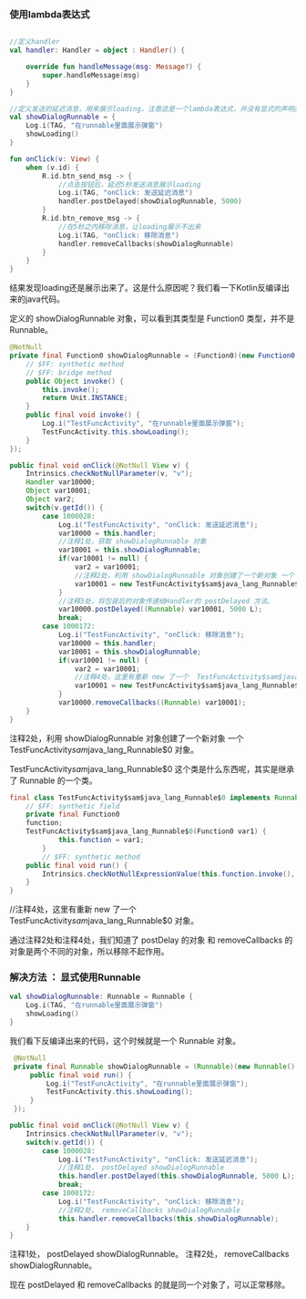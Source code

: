 ### 使用lambda表达式

```kotlin

//定义handler
val handler: Handler = object : Handler() {

    override fun handleMessage(msg: Message?) {
        super.handleMessage(msg)
    }
}

//定义发送的延迟消息，用来展示loading，注意这是一个lambda表达式，并没有显式的声明类型
val showDialogRunnable = {
    Log.i(TAG, "在runnable里面展示弹窗")
    showLoading()
}

```

```kotlin
fun onClick(v: View) {
    when (v.id) {
        R.id.btn_send_msg -> {
            //点击按钮后，延迟5秒发送消息展示loading
            Log.i(TAG, "onClick: 发送延迟消息")
            handler.postDelayed(showDialogRunnable, 5000)
        }
        R.id.btn_remove_msg -> {
            //在5秒之内移除消息，让loading展示不出来
            Log.i(TAG, "onClick: 移除消息")
            handler.removeCallbacks(showDialogRunnable)
        }
    }
}
```

结果发现loading还是展示出来了。这是什么原因呢？我们看一下Kotlin反编译出来的java代码。

定义的 showDialogRunnable 对象，可以看到其类型是 Function0 类型，并不是Runnable。

```java
@NotNull
private final Function0 showDialogRunnable = (Function0)(new Function0() {
    // $FF: synthetic method
    // $FF: bridge method
    public Object invoke() {
        this.invoke();
        return Unit.INSTANCE;
    }
    public final void invoke() {
        Log.i("TestFuncActivity", "在runnable里面展示弹窗");
        TestFuncActivity.this.showLoading();
    }
});
```

```java
public final void onClick(@NotNull View v) {
    Intrinsics.checkNotNullParameter(v, "v");
    Handler var10000;
    Object var10001;
    Object var2;
    switch(v.getId()) {
        case 1000028:
            Log.i("TestFuncActivity", "onClick: 发送延迟消息");
            var10000 = this.handler;
            //注释1处，获取 showDialogRunnable 对象
            var10001 = this.showDialogRunnable;
            if(var10001 != null) {
                var2 = var10001;
                //注释2处，利用 showDialogRunnable 对象创建了一个新对象 一个 TestFuncActivity$sam$java_lang_Runnable$0 对象。
                var10001 = new TestFuncActivity$sam$java_lang_Runnable$0((Function0) var2);
            }
            //注释3处，将包装后的对象传递给Handler的 postDelayed 方法。
            var10000.postDelayed((Runnable) var10001, 5000 L);
            break;
        case 1000172:
            Log.i("TestFuncActivity", "onClick: 移除消息");
            var10000 = this.handler;
            var10001 = this.showDialogRunnable;
            if(var10001 != null) {
                var2 = var10001;
                //注释4处，这里有重新 new 了一个  TestFuncActivity$sam$java_lang_Runnable$0 对象。
                var10001 = new TestFuncActivity$sam$java_lang_Runnable$0((Function0) var2);
            }
            var10000.removeCallbacks((Runnable) var10001);
    }
}
```

注释2处，利用 showDialogRunnable 对象创建了一个新对象 一个 TestFuncActivity$sam$java_lang_Runnable$0 对象。


TestFuncActivity$sam$java_lang_Runnable$0 这个类是什么东西呢，其实是继承了 Runnable 的一个类。

```java
final class TestFuncActivity$sam$java_lang_Runnable$0 implements Runnable {
    // $FF: synthetic field
    private final Function0
    function;
    TestFuncActivity$sam$java_lang_Runnable$0(Function0 var1) {
            this.function = var1;
        }
        // $FF: synthetic method
    public final void run() {
        Intrinsics.checkNotNullExpressionValue(this.function.invoke(), "invoke(...)");
    }
}
```

//注释4处，这里有重新 new 了一个  TestFuncActivity$sam$java_lang_Runnable$0 对象。

通过注释2处和注释4处，我们知道了 postDelay 的对象 和 removeCallbacks 的对象是两个不同的对象，所以移除不起作用。


### 解决方法 ： 显式使用Runnable 

```kotlin
val showDialogRunnable: Runnable = Runnable {
    Log.i(TAG, "在runnable里面展示弹窗")
    showLoading()
}

```

我们看下反编译出来的代码，这个时候就是一个 Runnable 对象。

```java
 @NotNull
 private final Runnable showDialogRunnable = (Runnable)(new Runnable() {
     public final void run() {
         Log.i("TestFuncActivity", "在runnable里面展示弹窗");
         TestFuncActivity.this.showLoading();
     }
 });
```



```java
public final void onClick(@NotNull View v) {
    Intrinsics.checkNotNullParameter(v, "v");
    switch(v.getId()) {
        case 1000028:
            Log.i("TestFuncActivity", "onClick: 发送延迟消息");
            //注释1处， postDelayed showDialogRunnable
            this.handler.postDelayed(this.showDialogRunnable, 5000 L);
            break;
        case 1000172:
            Log.i("TestFuncActivity", "onClick: 移除消息");
            //注释2处， removeCallbacks showDialogRunnable
            this.handler.removeCallbacks(this.showDialogRunnable);
    }
}
```

注释1处， postDelayed showDialogRunnable。
注释2处， removeCallbacks showDialogRunnable。

现在 postDelayed 和 removeCallbacks 的就是同一个对象了，可以正常移除。
